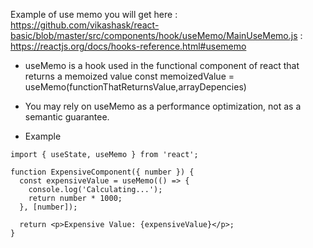 Example of use memo you will get here : https://github.com/vikashask/react-basic/blob/master/src/components/hook/useMemo/MainUseMemo.js
: https://reactjs.org/docs/hooks-reference.html#usememo

- useMemo is a hook used in the functional component of react that returns a memoized value
  const memoizedValue = useMemo(functionThatReturnsValue,arrayDepencies)
- You may rely on useMemo as a performance optimization, not as a semantic guarantee.


- Example 
```
import { useState, useMemo } from 'react';

function ExpensiveComponent({ number }) {
  const expensiveValue = useMemo(() => {
    console.log('Calculating...');
    return number * 1000;
  }, [number]);

  return <p>Expensive Value: {expensiveValue}</p>;
}
```